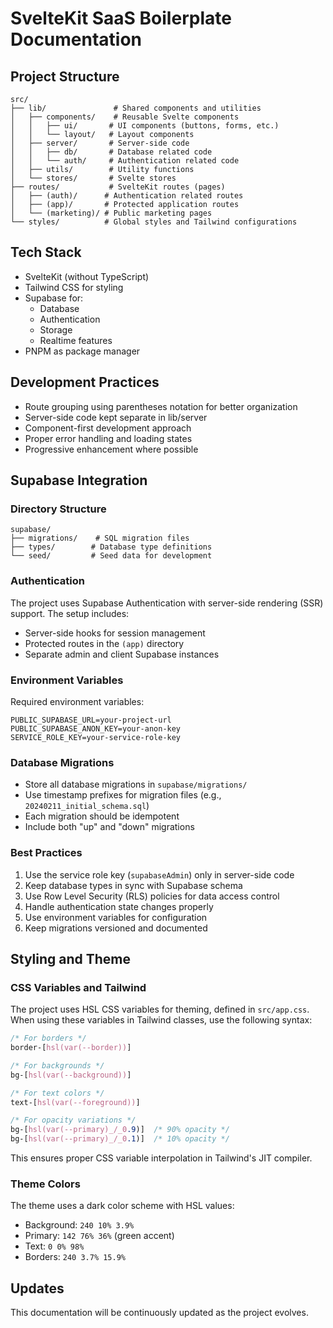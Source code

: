 # SvelteKit SaaS Boilerplate Documentation

## Project Structure
```
src/
├── lib/               # Shared components and utilities
│   ├── components/    # Reusable Svelte components
│   │   ├── ui/       # UI components (buttons, forms, etc.)
│   │   └── layout/   # Layout components
│   ├── server/       # Server-side code
│   │   ├── db/       # Database related code
│   │   └── auth/     # Authentication related code
│   ├── utils/        # Utility functions
│   └── stores/       # Svelte stores
├── routes/           # SvelteKit routes (pages)
│   ├── (auth)/      # Authentication related routes
│   ├── (app)/       # Protected application routes
│   └── (marketing)/ # Public marketing pages
└── styles/          # Global styles and Tailwind configurations
```

## Tech Stack
- SvelteKit (without TypeScript)
- Tailwind CSS for styling
- Supabase for:
  - Database
  - Authentication
  - Storage
  - Realtime features
- PNPM as package manager

## Development Practices
- Route grouping using parentheses notation for better organization
- Server-side code kept separate in lib/server
- Component-first development approach
- Proper error handling and loading states
- Progressive enhancement where possible

## Supabase Integration

### Directory Structure
```
supabase/
├── migrations/    # SQL migration files
├── types/        # Database type definitions
└── seed/         # Seed data for development
```

### Authentication
The project uses Supabase Authentication with server-side rendering (SSR) support. The setup includes:
- Server-side hooks for session management
- Protected routes in the `(app)` directory
- Separate admin and client Supabase instances

### Environment Variables
Required environment variables:
```
PUBLIC_SUPABASE_URL=your-project-url
PUBLIC_SUPABASE_ANON_KEY=your-anon-key
SERVICE_ROLE_KEY=your-service-role-key
```

### Database Migrations
- Store all database migrations in `supabase/migrations/`
- Use timestamp prefixes for migration files (e.g., `20240211_initial_schema.sql`)
- Each migration should be idempotent
- Include both "up" and "down" migrations

### Best Practices
1. Use the service role key (`supabaseAdmin`) only in server-side code
2. Keep database types in sync with Supabase schema
3. Use Row Level Security (RLS) policies for data access control
4. Handle authentication state changes properly
5. Use environment variables for configuration
6. Keep migrations versioned and documented

## Styling and Theme

### CSS Variables and Tailwind
The project uses HSL CSS variables for theming, defined in `src/app.css`. When using these variables in Tailwind classes, use the following syntax:

```css
/* For borders */
border-[hsl(var(--border))]

/* For backgrounds */
bg-[hsl(var(--background))]

/* For text colors */
text-[hsl(var(--foreground))]

/* For opacity variations */
bg-[hsl(var(--primary)_/_0.9)]  /* 90% opacity */
bg-[hsl(var(--primary)_/_0.1)]  /* 10% opacity */
```

This ensures proper CSS variable interpolation in Tailwind's JIT compiler.

### Theme Colors
The theme uses a dark color scheme with HSL values:
- Background: `240 10% 3.9%`
- Primary: `142 76% 36%` (green accent)
- Text: `0 0% 98%`
- Borders: `240 3.7% 15.9%`

## Updates
This documentation will be continuously updated as the project evolves.
